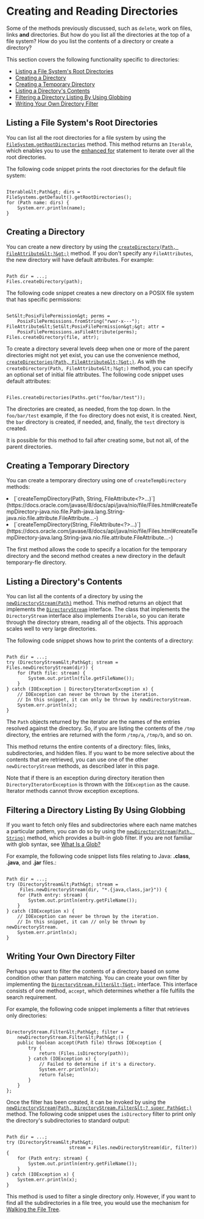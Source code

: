 
# Creating and Reading Directories

Some of the methods previously discussed, such as `delete`, work on files, links **and** directories. But how do you list all the directories at the top of a file system? How do you list the contents of a directory or create a directory?

This section covers the following functionality specific to directories:

- [Listing a File System's Root Directories](#listall)
- [Creating a Directory](#create)
- [Creating a Temporary Directory](#createTemp)
- [Listing a Directory's Contents](#listdir)
- [Filtering a Directory Listing By Using Globbing](#glob)
- [Writing Your Own Directory Filter](#filter)

## <a name="listall" id="listall">Listing a File System's Root Directories</a>

You can list all the root directories for a file system by using the 
[`FileSystem.getRootDirectories`](https://docs.oracle.com/javase/8/docs/api/java/nio/file/FileSystem.html#getRootDirectories--) method. This method returns an `Iterable`, which enables you to use the 
[enhanced for](../../java/nutsandbolts/for.html) statement to iterate over all the root directories.

The following code snippet prints the root directories for the default file system:

```

Iterable&lt;Path&gt; dirs = FileSystems.getDefault().getRootDirectories();
for (Path name: dirs) {
    System.err.println(name);
}

```

## <a name="create" id="create">Creating a Directory</a>

You can create a new directory by using the 
[`createDirectory(Path, FileAttribute&lt;?&gt;)`](https://docs.oracle.com/javase/8/docs/api/java/nio/file/Files.html#createDirectory-java.nio.file.Path-java.nio.file.attribute.FileAttribute...-) method. If you don't specify any `FileAttributes`, the new directory will have default attributes. For example:

```

Path dir = ...;
Files.createDirectory(path);

```

The following code snippet creates a new directory on a POSIX file system that has specific permissions:

```

Set&lt;PosixFilePermission&gt; perms =
    PosixFilePermissions.fromString("rwxr-x---");
FileAttribute&lt;Set&lt;PosixFilePermission&gt;&gt; attr =
    PosixFilePermissions.asFileAttribute(perms);
Files.createDirectory(file, attr);

```

To create a directory several levels deep when one or more of the parent directories might not yet exist, you can use the convenience method, 
[`createDirectories(Path, FileAttribute&lt;?&gt;)`](https://docs.oracle.com/javase/8/docs/api/java/nio/file/Files.html#createDirectories-java.nio.file.Path-java.nio.file.attribute.FileAttribute...-). As with the `createDirectory(Path, FileAttribute&lt;?&gt;)` method, you can specify an optional set of initial file attributes. The following code snippet uses default attributes:

```

Files.createDirectories(Paths.get("foo/bar/test"));

```

The directories are created, as needed, from the top down. In the `foo/bar/test` example, if the `foo` directory does not exist, it is created. Next, the `bar` directory is created, if needed, and, finally, the `test` directory is created.

It is possible for this method to fail after creating some, but not all, of the parent directories.

## <a name="createTemp" id="createTemp">Creating a Temporary Directory</a>

You can create a temporary directory using one of `createTempDirectory` methods:

<li>
[`createTempDirectory(Path, String, FileAttribute&lt;?&gt;...)`](https://docs.oracle.com/javase/8/docs/api/java/nio/file/Files.html#createTempDirectory-java.nio.file.Path-java.lang.String-java.nio.file.attribute.FileAttribute...-)</li>
<li>
[`createTempDirectory(String, FileAttribute&lt;?&gt;...)`](https://docs.oracle.com/javase/8/docs/api/java/nio/file/Files.html#createTempDirectory-java.lang.String-java.nio.file.attribute.FileAttribute...-)</li>

The first method allows the code to specify a location for the temporary directory and the second method creates a new directory in the default temporary-fle directory.

## <a name="listdir" id="listdir">Listing a Directory's Contents</a>

You can list all the contents of a directory by using the 
[`newDirectoryStream(Path)`](https://docs.oracle.com/javase/8/docs/api/java/nio/file/Files.html#newDirectoryStream-java.nio.file.Path-) method. This method returns an object that implements the 
[`DirectoryStream`](https://docs.oracle.com/javase/8/docs/api/java/nio/file/DirectoryStream.html) interface. The class that implements the `DirectoryStream` interface also implements `Iterable`, so you can iterate through the directory stream, reading all of the objects. This approach scales well to very large directories.

The following code snippet shows how to print the contents of a directory:

```

Path dir = ...;
try (DirectoryStream&lt;Path&gt; stream = Files.newDirectoryStream(dir)) {
    for (Path file: stream) {
        System.out.println(file.getFileName());
    }
} catch (IOException | DirectoryIteratorException x) {
    // IOException can never be thrown by the iteration.
    // In this snippet, it can only be thrown by newDirectoryStream.
    System.err.println(x);
}

```

The `Path` objects returned by the iterator are the names of the entries resolved against the directory. So, if you are listing the contents of the `/tmp` directory, the entries are returned with the form `/tmp/a`, `/tmp/b`, and so on.

This method returns the entire contents of a directory: files, links, subdirectories, and hidden files. If you want to be more selective about the contents that are retrieved, you can use one of the other `newDirectoryStream` methods, as described later in this page.

Note that if there is an exception during directory iteration then `DirectoryIteratorException` is thrown with the `IOException` as the cause. Iterator methods cannot throw exception exceptions.

## <a name="glob" id="glob">Filtering a Directory Listing By Using Globbing</a>

If you want to fetch only files and subdirectories where each name matches a particular pattern, you can do so by using the 
[`newDirectoryStream(Path, String)`](https://docs.oracle.com/javase/8/docs/api/java/nio/file/Files.html#newDirectoryStream-java.nio.file.Path-java.lang.String-) method, which provides a built-in glob filter. If you are not familiar with glob syntax, see 
[What Is a Glob?](fileOps.html#glob)

For example, the following code snippet lists files relating to Java: **.class**, **.java**, and **.jar** files.:

```

Path dir = ...;
try (DirectoryStream&lt;Path&gt; stream =
     Files.newDirectoryStream(dir, "*.{java,class,jar}")) {
    for (Path entry: stream) {
        System.out.println(entry.getFileName());
    }
} catch (IOException x) {
    // IOException can never be thrown by the iteration.
    // In this snippet, it can // only be thrown by newDirectoryStream.
    System.err.println(x);
}

```

## <a name="filter" id="filter">Writing Your Own Directory Filter</a>

Perhaps you want to filter the contents of a directory based on some condition other than pattern matching. You can create your own filter by implementing the 
[`DirectoryStream.Filter&lt;T&gt;`](https://docs.oracle.com/javase/8/docs/api/java/nio/file/DirectoryStream.Filter.html) interface. This interface consists of one method, `accept`, which determines whether a file fulfills the search requirement.

For example, the following code snippet implements a filter that retrieves only directories:

```

DirectoryStream.Filter&lt;Path&gt; filter =
    newDirectoryStream.Filter&lt;Path&gt;() {
    public boolean accept(Path file) throws IOException {
        try {
            return (Files.isDirectory(path));
        } catch (IOException x) {
            // Failed to determine if it's a directory.
            System.err.println(x);
            return false;
        }
    }
};

```

Once the filter has been created, it can be invoked by using the 
[`newDirectoryStream(Path, DirectoryStream.Filter&lt;? super Path&gt;)`](https://docs.oracle.com/javase/8/docs/api/java/nio/file/Files.html#newDirectoryStream-java.nio.file.Path-java.nio.file.DirectoryStream.Filter-) method. The following code snippet uses the `isDirectory` filter to print only the directory's subdirectories to standard output:

```

Path dir = ...;
try (DirectoryStream&lt;Path&gt;
                       stream = Files.newDirectoryStream(dir, filter)) {
    for (Path entry: stream) {
        System.out.println(entry.getFileName());
    }
} catch (IOException x) {
    System.err.println(x);
}

```

This method is used to filter a single directory only. However, if you want to find all the subdirectories in a file tree, you would use the mechanism for 
[Walking the File Tree](walk.html).
